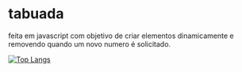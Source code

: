 # tabuada

feita em javascript com objetivo de criar elementos dinamicamente e removendo quando um novo numero é solicitado.

[![Top Langs](https://github-readme-stats.vercel.app/api/top-langs/?username=venicio-marinho&layout=compact)](https://github.com/anuraghazra/github-readme-stats)
